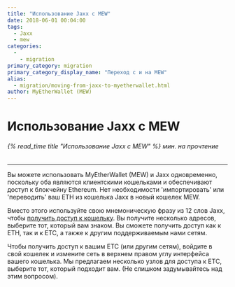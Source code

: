 ```yaml
---
title: "Использование Jaxx с MEW"
date: 2018-06-01 00:04:00
tags:
  - Jaxx
  - mew
categories:
  - 
    - migration
primary_category: migration
primary_category_display_name: "Переход с и на MEW"
alias:
  - migration/moving-from-jaxx-to-myetherwallet.html
author: MyEtherWallet (MEW)
---
```


# **Использование Jaxx с MEW**

###### {% read_time title "Использование Jaxx с MEW" %} мин. на прочтение

* * *

Вы можете использовать MyEtherWallet (MEW) и Jaxx одновременно, поскольку оба являются клиентскими кошельками и обеспечивают доступ к блокчейну Ethereum. Нет необходимости 'импортировать' или 'переводить' ваш ETH из кошелька Jaxx в новый кошелек MEW.

Вместо этого используйте свою мнемоническую фразу из 12 слов Jaxx, чтобы [получить доступ к кошельку](/@@@@@@/getting-started/how-to-access-your-wallet/). Вы получите несколько адресов, выберите тот, который вам знаком. Вы сможете получить доступ как к ETH, так и к ETC, а также к другим поддерживаемым нами сетям.

Чтобы получить доступ к вашим ETC (или другим сетям), войдите в свой кошелек и измените сеть в верхнем правом углу интерфейса вашего кошелька. Мы предлагаем несколько узлов для доступа к ETC, выберите тот, который подходит вам. (Не слишком задумывайтесь над этим вопросом).
